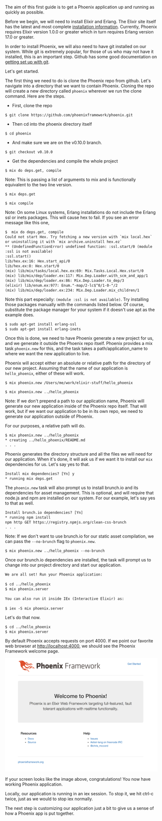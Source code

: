 The aim of this first guide is to get a Phoenix application up and running as quickly as possible.

Before we begin, we will need to install Elixir and Erlang. The Elixir site itself has the latest and most complete [installation information](http://elixir-lang.org/getting_started/1.html). Currently, Phoenix requires Elixir version 1.0.0 or greater which in turn requires Erlang version 17.0 or greater.

In order to install Phoenix, we will also need to have git installed on our system. While git is extremely popular, for those of us who may not have it installed, this is an important step. Github has some good documentation on [getting set up with git](https://help.github.com/articles/set-up-git).

Let's get started.

The first thing we need to do is clone the Phoenix repo from github. Let's navigate into a directory that we want to contain Phoenix. Cloning the repo will create a new directory called `phoenix` wherever we run the clone command. Here are the steps.

- First, clone the repo
```console
$ git clone https://github.com/phoenixframework/phoenix.git
```

- Then cd into the phoenix directory itself
```console
$ cd phoenix
```

- And make sure we are on the v0.10.0 branch.
```console
$ git checkout v0.10.0
```

- Get the dependencies and compile the whole project
```console
$ mix do deps.get, compile
```

Note: This is passing a list of arguments to mix and is functionally equivalent to the two line version.

```console
$ mix deps.get
```

```console
$ mix compile
```

Note: On some Linux systems, Erlang installations do not include the Erlang ssl or inets packages. This will cause hex to fail. If you see an error message like this one,

```console
$  mix do deps.get, compile
Could not start Hex. Try fetching a new version with `mix local.hex` or uninstalling it with `mix archive.uninstall hex.ez`
** (UndefinedFunctionError) undefined function: :ssl.start/0 (module :ssl is not available)
:ssl.start()
lib/hex.ex:16: Hex.start_api/0
lib/hex.ex:8: Hex.start/0
(mix) lib/mix/tasks/local.hex.ex:69: Mix.Tasks.Local.Hex.start/0
(mix) lib/mix/dep/loader.ex:117: Mix.Dep.Loader.with_scm_and_app/1
(mix) lib/mix/dep/loader.ex:86: Mix.Dep.Loader.to_dep/3
(elixir) lib/enum.ex:977: Enum."-map/2-lc$^0/1-0-"/2
(mix) lib/mix/dep/loader.ex:234: Mix.Dep.Loader.mix_children/1
```

Note this part especially: `(module :ssl is not available)`. Try installing those packages manually with the commands listed below. Of course, substitute the package manager for your system if it doesn't use apt as the example does.

```console
$ sudo apt-get install erlang-ssl
$ sudo apt-get install erlang-inets
```

Once this is done, we need to have Phoenix generate a new project for us, and we generate it outside the Phoenix repo itself. Phoenix provides a mix task `phoenix.new` for this, and the task takes a path/application_name to where we want the new application to live.

Phoenix will accept either an absolute or relative path for the directory of our new project. Assuming that the name of our application is `hello_phoenix`, either of these will work.

```console
$ mix phoenix.new /Users/me/work/elixir-stuff/hello_phoenix
```

```console
$ mix phoenix.new ../hello_phoenix
```

Note: If we don't prepend a path to our application name, Phoenix will generate our new application inside of the Phoenix repo itself. That will work, but if we want our application to be in its own repo, we need to generate our application outside of Phoenix.

For our purposes, a relative path will do.

```console
$ mix phoenix.new ../hello_phoenix
* creating ../hello_phoenix/README.md
. . .
```

Phoenix generates the directory structure and all the files we will need for our application. When it's done, it will ask us if we want it to install our `mix` dependencies for us. Let's say yes to that.

```console
Install mix dependencies? [Yn] y
* running mix deps.get
```

The `phoenix.new` task will also prompt us to install brunch.io and its dependencies for asset management. This is optional, and will require that node.js and npm are installed on our system. For our example, let's say yes to that as well.

```console
Install brunch.io dependencies? [Yn]
* running npm install
npm http GET https://registry.npmjs.org/clean-css-brunch
. . .
```

Note: If we don't want to use brunch.io for our static asset compilation, we can pass the `--no-brunch` flag to `phoenix.new`.

```console
$ mix phoenix.new ../hello_phoenix --no-brunch
```

Once our brunch.io dependencies are installed, the task will prompt us to change into our project directory and start our application.

```console
We are all set! Run your Phoenix application:

$ cd ../hello_phoenix
$ mix phoenix.server

You can also run it inside IEx (Interactive Elixir) as:

$ iex -S mix phoenix.server
```

Let's do that now.

```console
$ cd ../hello_phoenix
$ mix phoenix.server
```

By default Phoenix accepts requests on port 4000. If we point our favorite web browser at [http://localhost:4000](http://localhost:4000), we should see the Phoenix Framework welcome page.

![Phoenix Welcome Page](/images/welcome-to-phoenix.png)

If your screen looks like the image above, congratulations! You now have working Phoenix application.

Locally, our application is running in an iex session. To stop it, we hit ctrl-c twice, just as we would to stop iex normally.

The next step is customizing our application just a bit to give us a sense of how a Phoenix app is put together.
